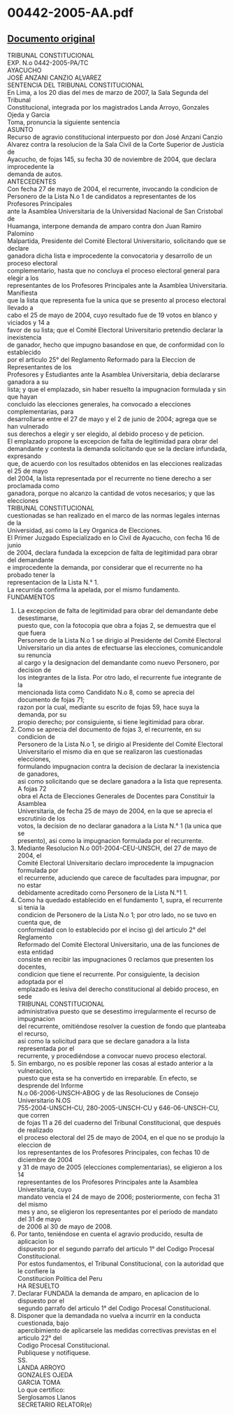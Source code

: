 
00442-2005-AA.pdf
=================
  
[Documento original](https://tc.gob.pe/jurisprudencia/2007/00442-2005-AA.pdf)  
---  
TRIBUNAL CONSTITUCIONAL  
EXP. N.o 0442-2005-PA/TC  
AYACUCHO  
JOSÉ ANZANI CANZIO ALVAREZ  
SENTENCIA DEL TRIBUNAL CONSTITUCIONAL  
En Lima, a los 20 dias del mes de marzo de 2007, la Sala Segunda del Tribunal  
Constitucional, integrada por los magistrados Landa Arroyo, Gonzales Ojeda y Garcia  
Toma, pronuncia la siguiente sentencia  
ASUNTO  
Recurso de agravio constitucional interpuesto por don José Anzani Canzio  
Alvarez contra la resolucion de la Sala Civil de la Corte Superior de Justicia de  
Ayacucho, de fojas 145, su fecha 30 de noviembre de 2004, que declara improcedente la  
demanda de autos.  
ANTECEDENTES  
Con fecha 27 de mayo de 2004, el recurrente, invocando la condicion de  
Personero de la Lista N.o 1 de candidatos a representantes de los Profesores Principales  
ante la Asamblea Universitaria de la Universidad Nacional de San Cristobal de  
Huamanga, interpone demanda de amparo contra don Juan Ramiro Palomino  
Malpartida, Presidente del Comité Electoral Universitario, solicitando que se declare  
ganadora dicha lista e improcedente la convocatoria y desarrollo de un proceso electoral  
complementario, hasta que no concluya el proceso electoral general para elegir a los  
representantes de los Profesores Principales ante la Asamblea Universitaria. Manifiesta  
que la lista que representa fue la unica que se presento al proceso electoral llevado a  
cabo el 25 de mayo de 2004, cuyo resultado fue de 19 votos en blanco y viciados y 14 a  
favor de su lista; que el Comité Electoral Universitario pretendio declarar la inexistencia  
de ganador, hecho que impugno basandose en que, de conformidad con lo establecido  
por el articulo 25° del Reglamento Reformado para la Eleccion de Representantes de los  
Profesores y Estudiantes ante la Asamblea Universitaria, debia declararse ganadora a su  
lista; y que el emplazado, sin haber resuelto la impugnacion formulada y sin que hayan  
concluido las elecciones generales, ha convocado a elecciones complementarias, para  
desarrollarse entre el 27 de mayo y el 2 de junio de 2004; agrega que se han vulnerado  
sus derechos a elegir y ser elegido, al debido proceso y de peticion.  
El emplazado propone la excepcion de falta de legitimidad para obrar del  
demandante y contesta la demanda solicitando que se la declare infundada, expresando  
que, de acuerdo con los resultados obtenidos en las elecciones realizadas el 25 de mayo  
del 2004, la lista representada por el recurrente no tiene derecho a ser proclamada como  
ganadora, porque no alcanzo la cantidad de votos necesarios; y que las elecciones  
TRIBUNAL CONSTITUCIONAL  
cuestionadas se han realizado en el marco de las normas legales internas de la  
Universidad, asi como la Ley Organica de Elecciones.  
El Primer Juzgado Especializado en lo Civil de Ayacucho, con fecha 16 de junio  
de 2004, declara fundada la excepcion de falta de legitimidad para obrar del demandante  
e improcedente la demanda, por considerar que el recurrente no ha probado tener la  
representacion de la Lista N.° 1.  
La recurrida confirma la apelada, por el mismo fundamento.  
FUNDAMENTOS  
1. La excepcion de falta de legitimidad para obrar del demandante debe desestimarse,  
puesto que, con la fotocopia que obra a fojas 2, se demuestra que el que fuera  
Personero de la Lista N.o 1 se dirigio al Presidente del Comité Electoral  
Universitario un dia antes de efectuarse las elecciones, comunicandole su renuncia  
al cargo y la designacion del demandante como nuevo Personero, por decision de  
los integrantes de la lista. Por otro lado, el recurrente fue integrante de la  
mencionada lista como Candidato N.o 8, como se aprecia del documento de fojas 71;  
razon por la cual, mediante su escrito de fojas 59, hace suya la demanda, por su  
propio derecho; por consiguiente, si tiene legitimidad para obrar.  
2. Como se aprecia del documento de fojas 3, el recurrente, en su condicion de  
Personero de la Lista N.o 1, se dirigio al Presidente del Comité Electoral  
Universitario el mismo dia en que se realizaron las cuestionadas elecciones,  
formulando impugnacion contra la decision de declarar la inexistencia de ganadores,  
asi como solicitando que se declare ganadora a la lista que representa. A fojas 72  
obra el Acta de Elecciones Generales de Docentes para Constituir la Asamblea  
Universitaria, de fecha 25 de mayo de 2004, en la que se aprecia el escrutinio de los  
votos, la decision de no declarar ganadora a la Lista N.° 1 (la unica que se  
presento), asi como la impugnacion formulada por el recurrente.  
3. Mediante Resolucion N.o 001-2004-CEU-UNSCH, del 27 de mayo de 2004, el  
Comité Electoral Universitario declaro improcedente la impugnacion formulada por  
el recurrente, aduciendo que carece de facultades para impugnar, por no estar  
debidamente acreditado como Personero de la Lista N.°1 1.  
4. Como ha quedado establecido en el fundamento 1, supra, el recurrente si tenia la  
condicion de Personero de la Lista N.o 1; por otro lado, no se tuvo en cuenta que, de  
conformidad con lo establecido por el inciso g) del articulo 2° del Reglamento  
Reformado del Comité Electoral Universitario, una de las funciones de esta entidad  
consiste en recibir las impugnaciones 0 reclamos que presenten los docentes,  
condicion que tiene el recurrente. Por consiguiente, la decision adoptada por el  
emplazado es lesiva del derecho constitucional al debido proceso, en sede  
TRIBUNAL CONSTITUCIONAL  
administrativa puesto que se desestimo irregularmente el recurso de impugnacion  
del recurrente, omitiéndose resolver la cuestion de fondo que planteaba el recurso,  
asi como la solicitud para que se declare ganadora a la lista representada por el  
recurrente, y procediéndose a convocar nuevo proceso electoral.  
5. Sin embargo, no es posible reponer las cosas al estado anterior a la vulneracion,  
puesto que esta se ha convertido en irreparable. En efecto, se desprende del Informe  
N.o 06-2006-UNSCH-ABOG y de las Resoluciones de Consejo Universitario N.OS  
755-2004-UNSCH-CU, 280-2005-UNSCH-CU y 646-06-UNSCH-CU, que corren  
de fojas 11 a 26 del cuaderno del Tribunal Constitucional, que después de realizado  
el proceso electoral del 25 de mayo de 2004, en el que no se produjo la eleccion de  
los representantes de los Profesores Principales, con fechas 10 de diciembre de 2004  
y 31 de mayo de 2005 (elecciones complementarias), se eligieron a los 14  
representantes de los Profesores Principales ante la Asamblea Universitaria, cuyo  
mandato vencia el 24 de mayo de 2006; posteriormente, con fecha 31 del mismo  
mes y ano, se eligieron los representantes por el periodo de mandato del 31 de mayo  
de 2006 al 30 de mayo de 2008.  
6. Por tanto, teniéndose en cuenta el agravio producido, resulta de aplicacion lo  
dispuesto por el segundo parrafo del articulo 1° del Codigo Procesal Constitucional.  
Por estos fundamentos, el Tribunal Constitucional, con la autoridad que le confiere la  
Constitucion Politica del Peru  
HA RESUELTO  
1. Declarar FUNDADA la demanda de amparo, en aplicacion de lo dispuesto por el  
segundo parrafo del articulo 1° del Codigo Procesal Constitucional.  
2. Disponer que la demandada no vuelva a incurrir en la conducta cuestionada, bajo  
apercibimiento de aplicarsele las medidas correctivas previstas en el articulo 22° del  
Codigo Procesal Constitucional.  
Publiquese y notifiquese.  
SS.  
LANDA ARROYO  
GONZALES OJEDA  
GARCIA TOMA  
Lo que certifico:  
Serglosamos Llanos  
SECRETARIO RELATOR(e)